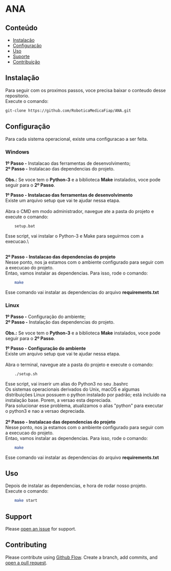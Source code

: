 # ANA 

## Conteúdo

- [Instalação](#instalacao)
- [Configuração](#configuracao)
- [Uso](#uso)
- [Suporte](#suporte)
- [Contribuição](#contribuicao)

## Instalação

Para seguir com os proximos passos, voce precisa baixar o conteudo desse repositorio. \
Execute o comando:
```sh
git-clone https://github.com/RoboticaMedicaFiap/ANA.git
```

## Configuração

Para cada sistema operacional, existe uma configuracao a ser feita.

### Windows

**1º Passo -** Instalacao das ferramentas de desenvolvimento;\
**2º Passo -** Instalacao das dependencias do projeto.\
\
**Obs.:** Se voce tem o **Python-3** e a biblioteca **Make** instalados, voce pode seguir para o **2º Passo**.

**1º Passo - Instalacao das ferramentas de desenvolvimento** \
Existe um arquivo setup que vai te ajudar nessa etapa. \
\
Abra o CMD em modo administrador, navegue ate a pasta do projeto e execute o comando:

```sh
    setup.bat
```
Esse script, vai instalar o Python-3 e Make para seguirmos com a execucao.\

\
**2º Passo - Instalacao das dependencias do projeto**\
Nesse ponto, nos ja estamos com o ambiente configurado para seguir com a execucao do projeto.\
Entao, vamos instalar as dependencias. Para isso, rode o comando:
```sh
    make
```

Esse comando vai instalar as dependencias do arquivo **requirements.txt**


### Linux

**1º Passo -** Configuração do ambiente;\
**2º Passo -** Instalação das dependencias do projeto.\
\
**Obs.:** Se voce tem o **Python-3** e a biblioteca **Make** instalados, voce pode seguir para o **2º Passo**.

**1º Passo - Configuração do ambiente** \
Existe um arquivo setup que vai te ajudar nessa etapa. \
\
Abra o terminal, navegue ate a pasta do projeto e execute o comando:

```sh
    ./setup.sh
```
Esse script, vai inserir um alias do Python3 no seu .bashrc\
Os sistemas operacionais derivados do Unix, macOS e algumas distribuições Linux possuem o python instalado por padrão; está incluído na instalação base. Porem, a versao esta depreciada.\
Para solucionar esse problema, atualizamos o alias "python" para executar o python3 e nao a versao depreciada.\
\
**2º Passo - Instalacao das dependencias do projeto**\
Nesse ponto, nos ja estamos com o ambiente configurado para seguir com a execucao do projeto.\
Entao, vamos instalar as dependencias. Para isso, rode o comando:
```sh
    make
```

Esse comando vai instalar as dependencias do arquivo **requirements.txt**

## Uso

Depois de instalar as dependencias, e hora de rodar nosso projeto.\
Execute o comando:
```sh
    make start
```

## Support

Please [open an issue](https://github.com/RoboticaMedicaFiap/ANA/issues/new) for support.

## Contributing

Please contribute using [Github Flow](https://guides.github.com/introduction/flow/). Create a branch, add commits, and [open a pull request](https://github.com/RoboticaMedicaFiap/ANA/compare/).